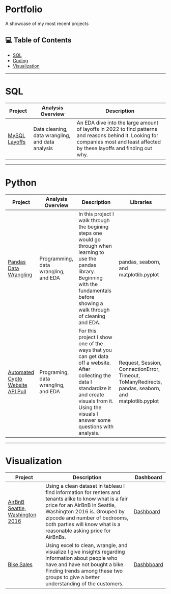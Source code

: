 # Portfolio
A showcase of my most recent projects

## 💻 Table of Contents
- [SQL](#sql)
- [Coding](#python)
- [Visualization](#visualization)

***

# SQL

| Project | Analysis Overview | Description |
|---|---|---|
|[MySQL Layoffs](https://github.com/CarterR21/Portfolio/tree/main/MySQL%20Layoffs%202022)|Data cleaning, data wrangling, and data analysis|An EDA dive into the large amount of layoffs in 2022 to find patterns and reasons behind it. Looking for companies most and least affected by these layoffs and finding out why.|

***

# Python

| Project | Analysis Overview | Description | Libraries |
|---|---|---|---|
|[Pandas Data Wrangling](https://github.com/CarterR21/Portfolio/tree/main/Pandas%20Data%20Wrangling)|Programming, data wrangling, and EDA|In this project I walk through the begining steps one would go through when learning to use the pandas library. Beginning with the fundamentals before showing a walk through of cleaning and EDA.|pandas, seaborn, and matplotlib.pyplot|
|[Automated Cypto Website API Pull](https://github.com/CarterR21/Portfolio/tree/main/Automated%20Crypto%20Website%20API%20Pull)|Programing, data wrangling, and EDA|For this project I show one of the ways that you can get data off a website. After collecting the data I standardize it and create visuals from it. Using the visuals I answer some questions with analysis.|Request, Session, ConnectionError, Timeout, ToManyRedirects, pandas, seaborn, and matplotlib.pyplot|

***

# Visualization

| Project | Description | Dashboard |
|---|---|---|
|[AirBnB Seattle, Washington 2016](https://github.com/CarterR21/Portfolio/tree/main/AirBnB%20Seattle%2C%20Washington%202016)|Using a clean dataset in tableau I find information for renters and tenants alike to know what is a fair price for an AirBnB in Seattle, Washington 2016 is. Grouped by zipcode and number of bedrooms, both parties will know what is a reasonable asking price for AirBnBs.|[Dashboard](https://public.tableau.com/app/profile/carter.retzlaff/viz/AirBnB_17452081934760/Dashboard1?publish=yes)|
|[Bike Sales](https://github.com/CarterR21/Portfolio/tree/main/Bike%20Sales)|Using excel to clean, wrangle, and visualize I give insights regarding information about people who have and have not bought a bike. Finding trends among these two groups to give a better understanding of the customers.|[Dashbboard](https://github.com/CarterR21/Portfolio/blob/main/Bike%20Sales/Dash%20Board.jpg)|
